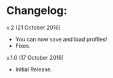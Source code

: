 # Changelog:

v.2 (21 October 2016)
* You can now save and load profiles!
* Fixes.

v.1.0 (17 October 2016)
* Initial Release.